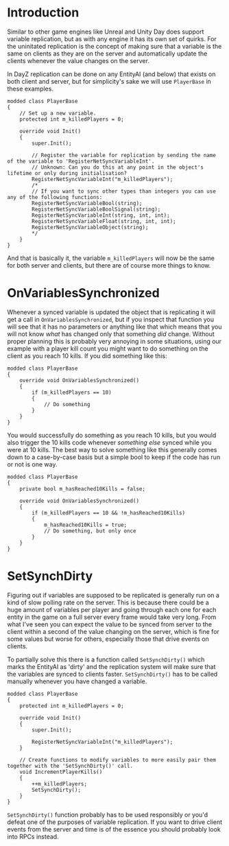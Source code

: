 # Introduction
Similar to other game engines like Unreal and Unity Day does support variable replication, but as with any engine it has its own set of quirks. For the uninitated replication is the concept of making sure that a variable is the same on clients as they are on the server and automatically update the clients whenever the value changes on the server.

In DayZ replication can be done on any EntityAI (and below) that exists on both client and server, but for simplicity's sake we will use `PlayerBase` in these examples.
```
modded class PlayerBase
{
	// Set up a new variable.
	protected int m_killedPlayers = 0;

	override void Init()
	{
		super.Init();

		// Register the variable for replication by sending the name of the variable to 'RegisterNetSyncVariableInt'.
		// Unknown: Can you do this at any point in the object's lifetime or only during initialisation?
		RegisterNetSyncVariableInt("m_killedPlayers");
		/*
		// If you want to sync other types than integers you can use any of the following functions:
		RegisterNetSyncVariableBool(string);
		RegisterNetSyncVariableBoolSignal(string);
		RegisterNetSyncVariableInt(string, int, int);
		RegisterNetSyncVariableFloat(string, int, int);
		RegisterNetSyncVariableObject(string);
		*/
	}
}
```
And that is basically it, the variable `m_killedPlayers` will now be the same for both server and clients, but there are of course more things to know.
# OnVariablesSynchronized
Whenever a synced variable is updated the object that is replicating it will get a call in `OnVariablesSynchronized`, but if you inspect that function you will see that it has no parameters or anything like that which means that you will not know *what* has changed only that something *did* change. Without proper planning this is probably very annoying in some situations, using our example with a player kill count you might want to do something on the client as you reach 10 kills. If you did something like this:
```
modded class PlayerBase
{
	override void OnVariablesSynchronized()
	{
		if (m_killedPlayers == 10)
		{
			// Do something
		}
	}
}
```
You would successfully do something as you reach 10 kills, but you would also trigger the 10 kills code whenever *something else* synced while you were at 10 kills. The best way to solve something like this generally comes down to a case-by-case basis but a simple bool to keep if the code has run or not is one way.
```
modded class PlayerBase
{
	private bool m_hasReached10Kills = false;

	override void OnVariablesSynchronized()
	{
		if (m_killedPlayers == 10 && !m_hasReached10Kills)
		{
			m_hasReached10Kills = true;
			// Do something, but only once
		}
	}
}
```
# SetSynchDirty
Figuring out if variables are supposed to be replicated is generally run on a kind of slow polling rate on the server. This is because there could be a huge amount of variables per player and going through each one for each entity in the game on a full server every frame would take very long. From what I've seen you can expect the value to be synced from server to the client within a second of the value changing on the server, which is fine for some values but worse for others, especially those that drive events on clients.

To partially solve this there is a function called `SetSynchDirty()` which marks the EntityAI as 'dirty' and the replication system will make sure that the variables are synced to clients faster. `SetSynchDirty()` has to be called manually whenever you have changed a variable.
```
modded class PlayerBase
{
	protected int m_killedPlayers = 0;

	override void Init()
	{
		super.Init();

		RegisterNetSyncVariableInt("m_killedPlayers");
	}

	// Create functions to modify variables to more easily pair them together with the 'SetSynchDirty()' call.
	void IncrementPlayerKills()
	{
		++m_killedPlayers;
		SetSynchDirty();
	}
}
```
`SetSynchDirty()` function probably has to be used responsibly or you'd defeat one of the purposes of variable replication. If you want to drive client events from the server and time is of the essence you should probably look into RPCs instead.